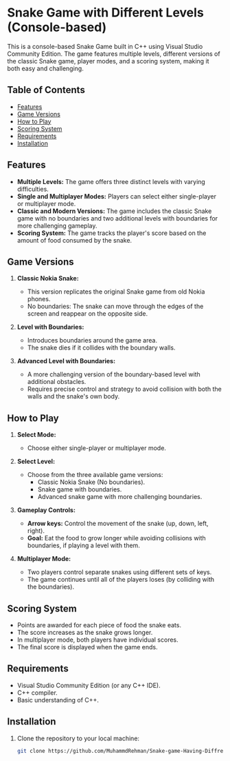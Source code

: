 # Snake Game with Different Levels (Console-based)

This is a console-based Snake Game built in C++ using Visual Studio Community Edition. The game features multiple levels, different versions of the classic Snake game, player modes, and a scoring system, making it both easy and challenging.

## Table of Contents

- [Features](#features)
- [Game Versions](#game-versions)
- [How to Play](#how-to-play)
- [Scoring System](#scoring-system)
- [Requirements](#requirements)
- [Installation](#installation)


## Features

- **Multiple Levels:** The game offers three distinct levels with varying difficulties.
- **Single and Multiplayer Modes:** Players can select either single-player or multiplayer mode.
- **Classic and Modern Versions:** The game includes the classic Snake game with no boundaries and two additional levels with boundaries for more challenging gameplay.
- **Scoring System:** The game tracks the player's score based on the amount of food consumed by the snake.

## Game Versions

1. **Classic Nokia Snake:** 
   - This version replicates the original Snake game from old Nokia phones.
   - No boundaries: The snake can move through the edges of the screen and reappear on the opposite side.

2. **Level with Boundaries:**
   - Introduces boundaries around the game area.
   - The snake dies if it collides with the boundary walls.

3. **Advanced Level with Boundaries:**
   - A more challenging version of the boundary-based level with additional obstacles.
   - Requires precise control and strategy to avoid collision with both the walls and the snake's own body.

## How to Play

1. **Select Mode:**
   - Choose either single-player or multiplayer mode.
   
2. **Select Level:**
   - Choose from the three available game versions:
     - Classic Nokia Snake (No boundaries).
     - Snake game with boundaries.
     - Advanced snake game with more challenging boundaries.

3. **Gameplay Controls:**
   - **Arrow keys:** Control the movement of the snake (up, down, left, right).
   - **Goal:** Eat the food to grow longer while avoiding collisions with boundaries, if playing a level with them.
   
4. **Multiplayer Mode:**
   - Two players control separate snakes using different sets of keys.
   - The game continues until all of the players loses (by colliding with the boundaries).

## Scoring System

- Points are awarded for each piece of food the snake eats.
- The score increases as the snake grows longer.
- In multiplayer mode, both players have individual scores.
- The final score is displayed when the game ends.

## Requirements

- Visual Studio Community Edition (or any C++ IDE).
- C++ compiler.
- Basic understanding of C++.

## Installation

1. Clone the repository to your local machine:
   ```bash
   git clone https://github.com/MuhammdRehman/Snake-game-Having-Diffrent-Levels-Console-base.git
